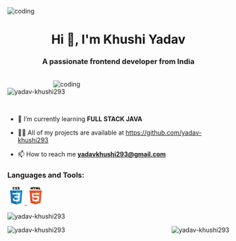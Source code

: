 <img  alt="coding"  src="https://user-images.githubusercontent.com/74038190/213910845-af37a709-8995-40d6-be59-724526e3c3d7.gif" height="250" width="100%">
<h1 align="center">Hi 👋, I'm Khushi Yadav</h1>
<h3 align="center">A passionate frontend developer from India</h3>
<br>
<img align="right" alt="coding" width="400"  src="https://64.media.tumblr.com/0870408ef69639327475f93f665ac490/92c7bc6db974c4d5-ab/s2048x3072/ee299068d73c2a392fc857eef0b8dd7bb830351e.gif">

<p align="left"> <img src="https://komarev.com/ghpvc/?username=yadav-khushi293&label=Profile%20views&color=0e75b6&style=flat" alt="yadav-khushi293" /> </p>

<p align="right"> <a href="https://twitter.com/" target="blank"><img src="https://img.shields.io/twitter/follow/?logo=twitter&style=for-the-badge" alt="" /></a> </p>

- 🌱 I’m currently learning **FULL STACK JAVA**

- 👨‍💻 All of my projects are available at https://github.com/yadav-khushi293

- 📫 How to reach me **yadavkhushi293@gmail.com**

<!--h3 align="left">Connect with me:</h3-->
<p align="left">
</p>



<h3 align="left">Languages and Tools:</h3>
<p align="left"> <a href="https://www.w3schools.com/css/" target="_blank" rel="noreferrer"> <img src="https://raw.githubusercontent.com/devicons/devicon/master/icons/css3/css3-original-wordmark.svg" alt="css3" width="40" height="40"/> </a> <a href="https://www.w3.org/html/" target="_blank" rel="noreferrer"> 
<img src="https://raw.githubusercontent.com/devicons/devicon/master/icons/html5/html5-original-wordmark.svg" alt="html5" width="40" height="40"/> </a> </p>
<p>
<p>
  <img align="center" src="https://github-readme-stats.vercel.app/api/top-langs?username=yadav-khushi293&show_icons=true&locale=en&layout=compact" alt="yadav-khushi293" /></p>

<p><img align="left" src="https://github-readme-stats.vercel.app/api?username=yadav-khushi293&show_icons=true&locale=en" alt="yadav-khushi293" /></p>

<p><img align="right" src="https://github-readme-streak-stats.herokuapp.com/?user=yadav-khushi293&" alt="yadav-khushi293" /></p>
</p>
